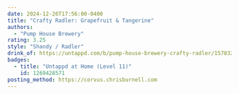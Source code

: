 ```yaml
---
date: 2024-12-26T17:56:00-0400
title: "Crafty Radler: Grapefruit & Tangerine"
authors:
  - "Pump House Brewery"
rating: 3.25
style: "Shandy / Radler"
drink_of: https://untappd.com/b/pump-house-brewery-crafty-radler/1578329
badges:
  - title: "Untappd at Home (Level 11)"
    id: 1269428571
posting_method: https://corvus.chrisburnell.com
---
```

